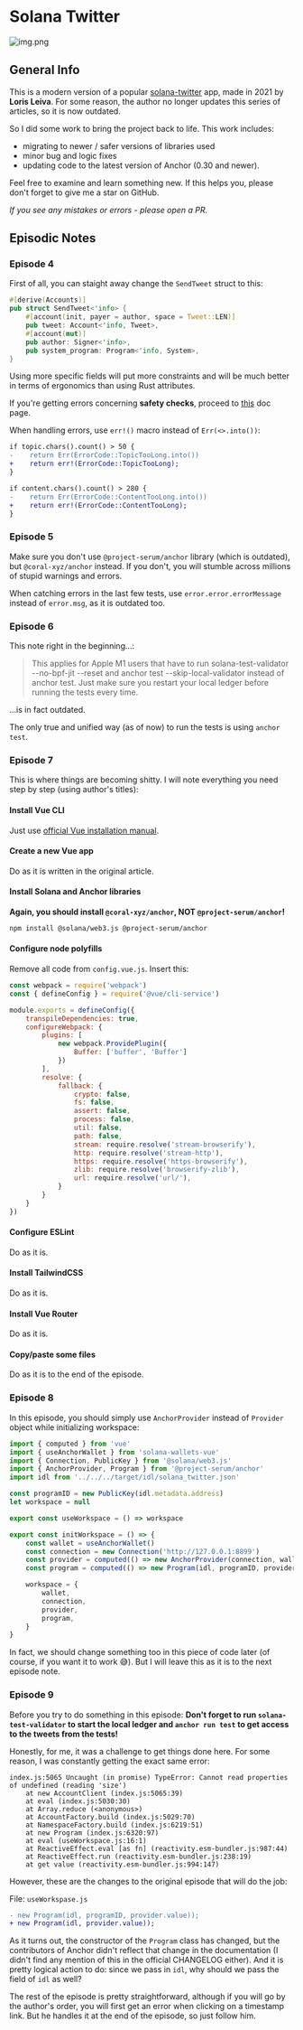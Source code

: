 # Solana Twitter

![img.png](project_data/img.png)

## General Info

This is a modern version of a popular [solana-twitter](https://lorisleiva.com/create-a-solana-dapp-from-scratch)
app, made in 2021 by **Loris Leiva**. For some reason, the author
no longer updates this series of articles, so it is now outdated.

So I did some work to bring the project back to life.
This work includes:

- migrating to newer / safer versions of libraries used
- minor bug and logic fixes
- updating code to the latest version of Anchor (0.30 and newer).

Feel free to examine and learn something new. If this helps you, 
please don't forget to give me a star on GitHub.

*If you see any mistakes or errors - please open a PR.*

## Episodic Notes

### Episode 4

First of all, you can staight away change the `SendTweet` struct
to this:

```rust
#[derive(Accounts)]
pub struct SendTweet<'info> {
    #[account(init, payer = author, space = Tweet::LEN)]
    pub tweet: Account<'info, Tweet>,
    #[account(mut)]
    pub author: Signer<'info>,
    pub system_program: Program<'info, System>,
}
```

Using more specific fields will put more constraints and will be 
much better in terms of ergonomics than using Rust attributes.

If you're getting errors concerning **safety checks**, proceed to
[this](https://www.anchor-lang.com/docs/the-accounts-struct#safety-checks)
doc page.

When handling errors, use `err!()` macro instead of `Err(<>.into())`:

```diff
if topic.chars().count() > 50 {
-    return Err(ErrorCode::TopicTooLong.into())
+    return err!(ErrorCode::TopicTooLong);
}

if content.chars().count() > 280 {
-    return Err(ErrorCode::ContentTooLong.into())
+    return err!(ErrorCode::ContentTooLong);
}
```

### Episode 5

Make sure you don't use `@project-serum/anchor` library (which is
outdated), but `@coral-xyz/anchor` instead. If you don't, you will
stumble across millions of stupid warnings and errors.

When catching errors in the last few tests, use `error.error.errorMessage`
instead of `error.msg`, as it is outdated too.

### Episode 6

This note right in the beginning...:

> This applies for Apple M1 users that have to run 
solana-test-validator --no-bpf-jit --reset and anchor 
test --skip-local-validator instead of anchor test. 
Just make sure you restart your local ledger before 
running the tests every time.

...is in fact outdated.

The only true and unified way (as of now) to run the tests is using
`anchor test`. 

### Episode 7

This is where things are becoming shitty. I will note everything you
need step by step (using author's titles):

#### Install Vue CLI

Just use [official Vue installation manual](https://cli.vuejs.org/guide/installation.html).

#### Create a new Vue app

Do as it is written in the original article.

#### Install Solana and Anchor libraries

**Again, you should install `@coral-xyz/anchor`, 
NOT `@project-serum/anchor`!**

```sh
npm install @solana/web3.js @project-serum/anchor
```

#### Configure node polyfills

Remove all code from `config.vue.js`. Insert this:

```js
const webpack = require('webpack')
const { defineConfig } = require('@vue/cli-service')

module.exports = defineConfig({
    transpileDependencies: true,
    configureWebpack: {
        plugins: [
            new webpack.ProvidePlugin({
                Buffer: ['buffer', 'Buffer']
            })
        ],
        resolve: {
            fallback: {
                crypto: false,
                fs: false,
                assert: false,
                process: false,
                util: false,
                path: false,
                stream: require.resolve('stream-browserify'),
                http: require.resolve('stream-http'),
                https: require.resolve('https-browserify'),
                zlib: require.resolve('browserify-zlib'),
                url: require.resolve('url/'),
            }
        }
    }
})
```

#### Configure ESLint

Do as it is.

#### Install TailwindCSS

Do as it is.

#### Install Vue Router

Do as it is.

#### Copy/paste some files

Do as it is to the end of the episode.

### Episode 8

In this episode, you should simply use `AnchorProvider` instead of
`Provider` object while initializing workspace:

```js
import { computed } from 'vue'
import { useAnchorWallet } from 'solana-wallets-vue'
import { Connection, PublicKey } from '@solana/web3.js'
import { AnchorProvider, Program } from '@project-serum/anchor'
import idl from '../../../target/idl/solana_twitter.json'

const programID = new PublicKey(idl.metadata.address)
let workspace = null

export const useWorkspace = () => workspace

export const initWorkspace = () => {
    const wallet = useAnchorWallet()
    const connection = new Connection('http://127.0.0.1:8899')
    const provider = computed(() => new AnchorProvider(connection, wallet.value))
    const program = computed(() => new Program(idl, programID, provider.value))

    workspace = {
        wallet,
        connection,
        provider,
        program,
    }
}
```

In fact, we should change something too in this piece of code later
(of course, if you want it to work 😅). But I will leave this as it
is to the next episode note.

### Episode 9
Before you try to do something in this episode: **Don't forget to run 
`solana-test-validator` to start the local ledger and 
`anchor run test` to get access to the tweets from the tests!**

Honestly, for me, it was a challenge to get things done here. For
some reason, I was constantly getting the exact same error:

```
index.js:5065 Uncaught (in promise) TypeError: Cannot read properties of undefined (reading 'size')
    at new AccountClient (index.js:5065:39)
    at eval (index.js:5030:30)
    at Array.reduce (<anonymous>)
    at AccountFactory.build (index.js:5029:70)
    at NamespaceFactory.build (index.js:6219:51)
    at new Program (index.js:6320:97)
    at eval (useWorkspace.js:16:1)
    at ReactiveEffect.eval [as fn] (reactivity.esm-bundler.js:987:44)
    at ReactiveEffect.run (reactivity.esm-bundler.js:238:19)
    at get value (reactivity.esm-bundler.js:994:147)
```

However, these are the changes to the original episode that will do
the job:

File: `useWorkspase.js`
```diff
- new Program(idl, programID, provider.value));
+ new Program(idl, provider.value));
```

As it turns out, the constructor of the `Program` class has changed,
but the contributors of Anchor didn't reflect that change in the
documentation (I didn't find any mention of this in the official
CHANGELOG either). And it is pretty logical action to do: 
since we pass in `idl`, why should we pass the field of `idl` as well?

The rest of the episode is pretty straightforward, although if you
will go by the author's order, you will first get an error when 
clicking on a timestamp link. But he handles it at the end of the
episode, so just follow him.

